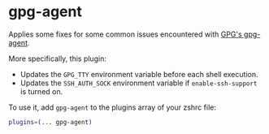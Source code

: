 # gpg-agent

Applies some fixes for some common issues encountered with [GPG's gpg-agent](https://www.gnupg.org/documentation/manuals/gnupg/).

More specifically, this plugin:

- Updates the `GPG_TTY` environment variable before each shell execution. 
- Updates the `SSH_AUTH_SOCK` environment variable if `enable-ssh-support` is turned on.

To use it, add `gpg-agent` to the plugins array of your zshrc file:

```zsh
plugins=(... gpg-agent)
```
